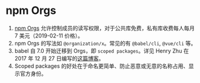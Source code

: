 # npm Orgs

1. [npm Orgs](https://docs.npmjs.com/orgs/) 允许控制成员的读写权限，对于公共库免费，私有库收费每人每月 7 美元（2019-02-11 价格）。
2. npm Orgs 的写法如 `@organization/x`。常见的有 `@babel/cli`, `@vue/cli` 等。
3. babel 自 7.0 开始迁移到 Orgs，即 `scoped packages`。详见 Henry Zhu 在 2017 年 12 月 27 日编写的[这篇博客](https://babeljs.io/blog/2017/12/27/nearing-the-7.0-release#renames-scoped-packages-babel-x)。
4. Scoped packages 的好处在于命名更简单、防止恶意或无意的名称占用、显示官方身份。